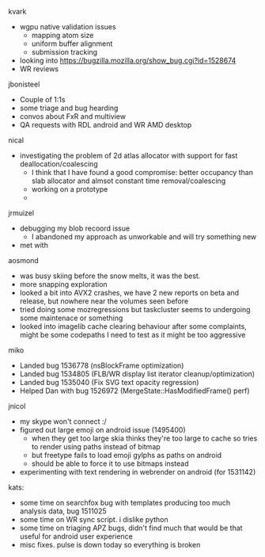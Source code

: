 kvark
  * wgpu native validation issues
    * mapping atom size
    * uniform buffer alignment
    * submission tracking
  * looking into https://bugzilla.mozilla.org/show_bug.cgi?id=1528674
  * WR reviews


jbonisteel
  * Couple of 1:1s
  * some triage and bug hearding 
  * convos about FxR and multiview 
  * QA requests with RDL android and WR AMD desktop


nical
  * investigating the problem of 2d atlas allocator with support for fast deallocation/coalescing
    * I think that I have found a good compromise: better occupancy than slab allocator and almsot constant time removal/coalescing
    * working on a prototype  
    * 

jrmuizel
  * debugging my blob recoord issue
    * I abandoned my approach as unworkable and will try something new
  * met with 


aosmond
  * was busy skiing before the snow melts, it was the best.
  * more snapping exploration
  * looked a bit into AVX2 crashes, we have 2 new reports on beta and release, but nowhere near the volumes seen before
  * tried doing some mozregressions but taskcluster seems to undergoing some maintenace or something
  * looked into imagelib cache clearing behaviour after some complaints, might be some codepaths I need to test as it might be too aggressive

miko
  * Landed bug 1536778 (nsBlockFrame optimization)
  * Landed bug 1534805 (FLB/WR display list iterator cleanup/optimization)
  * Landed bug 1535040 (Fix SVG text opacity regression)
  * Helped Dan with bug 1526972 (MergeState::HasModifiedFrame() perf)

jnicol
  * my skype won't connect :/
  * figured out large emoji on android issue (1495400)
    * when they get too large skia thinks they're too large to cache so tries to render using paths instead of bitmap
    * but freetype fails to load emoji gylphs as paths on android
    * should be able to force it to use bitmaps instead
  * experimenting with text rendering in webrender on android (for 1531142)

kats:
  * some time on searchfox bug with templates producing too much analysis data, bug 1511025
  * some time on WR sync script. i dislike python
  * some time on triaging APZ bugs, didn't find much that would be that useful for android user experience
  * misc fixes. pulse is down today so everything is broken
